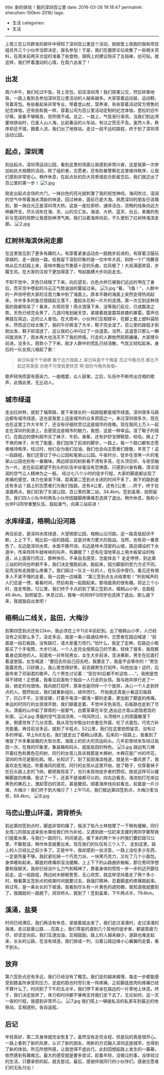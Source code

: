 title: 新的体验！我的深圳百公里
date: 2016-03-26 19:18:47
permalink: shenzhen-100km-2016/
tags:
- 生活
categories:
- 生活
---
上周三在公司群发的邮件中得知了深圳百公里这个活动，刚刚爱上夜跑的我和项目组另外三个小伙伴当即决定，报名参加！于是，我们在磨房论坛收集了一些相关资料，在周末前两天仓促的准备了些食物，按网上的建议购买了五指袜，创可贴。就这样，我们怀着激动的心情，在周六出发了！
<!--more-->

## 出发
周六中午，我们吃过午饭，背上背包，前往深圳湾！我们搭乘公交，然后转乘地铁，一路上看到去参加深圳百公里活动的人越来越多。大家穿着运动装，运动鞋，背着背包。有些看起来非常专业，带着登山杖，营养液，有些穿着活动官方预售的纪念体恤，还有些和我一样，穿着公司为百公里活动定制的纪念体恤，宽松的旧牛仔裤。装备不够精良，但热情不减。总之，一路上，气氛渐行渐浓。当我们到达湾厦地铁站时，已是人山人海，比起春运的火车站，有过之而无不及。虽然人多，秩序却还不错，跟着人流，我们出了地铁站，走过一段不远的路程，终于到了深圳湾运动公园。

## 起点，深圳湾
到达起点，深圳湾运动公园，看到这里的场面让我感到非常兴奋，这是我第一次参加如此大规模的活动。除了组织者，志愿者，还有防暴警察在这里维持秩序，让我们感到非常安心。稍作休息，在起点处的巨大背景墙前合影留念后，我们就迈出了百公里的第一步！
![1.jpg](https://blog-1252856176.file.myqcloud.com/post/shenzhen-100km-2016/1.jpg)

刚走出起点会场的大门，一抹白色的亮光就刺激了我的视觉神经。海风吹过，湿润的空气中带着海水清新的味道，回过神来，面前已是大海。熟悉深圳的朋友已该猜到，那一抹白光正是深圳湾大桥。这是一座拉索桥，通体洁白，流畅的线条向远方伸展开去，尽头消失在海、天、山的交汇处。海浪、大桥、蓝天、白云，素雅的色彩与宽阔的视野让我感到神清气爽。我们沿着海岸向前，不久便到了红树林海滨走廊。
![2.jpg](https://blog-1252856176.file.myqcloud.com/post/shenzhen-100km-2016/2.jpg)

## 红树林海滨休闲走廊
在这里我见到了更多有趣的人。有穿着紧身运动衣一路跑步前进的，有穿着汉服玩穿越的，走一路拍一路。给我留下深刻印象的是一位中年大叔，斜挎一个广场舞音响从后方赶超上来，音响中飘出节奏感十足的乐曲，拉风极了！大叔满面笑容，步履生风，在大家的注视下更加得意了，甩起胳膊大步向前走去。

不知不觉中，天色已经暗了下来。向后望去，白色大桥已被我们远远的甩在了身后，而天空中卷起的乌云正气势汹汹的蔓延过来。
![3.jpg](https://blog-1252856176.file.myqcloud.com/post/shenzhen-100km-2016/3.jpg)
“看，飞鱼！”，人群中的一声惊呼把大家的注意力集中到了海面上。原本平静的海面上突然变得热闹起来，许许多多的鱼交错跳起又落下，激起水花和一片片的涟漪。第一次见到这种场面的我都惊呆了！看来，大雨将至！雨点洒落下来，没等我们反应，已成瓢泼之势。天色已经完全黑了，几道闪电划破天空，紧接着就是震耳欲聋的暴雷。雷声仿佛就在耳边，近的让人害怕。在大雨中，小伙伴们互相撑伞，在脚上套上塑料袋防水，然而这已经太晚了。我的牛仔裤湿了大半，鞋子完全湿了。百公里的路程才刚刚出发，鞋子却湿透了，这让我的心中闪过了一丝退意。当然，这退意只那么一瞬间就消失了，雨水再大也浇灭不了我的热情。行走的人群依然熙熙攘攘，大家撑伞前进。没多久，雨势小了下来，刚才人群中的慌乱已经消散，气氛又轻松起来。身后的一队女孩儿唱起了歌：
> 来日纵是千千阙歌
> 飘于远方我路上
> 来日纵是千千晚星
> 亮过今晚月亮
> 都比不起这宵美丽
> 亦绝不可使我更欣赏
> 啊 因你今晚共我唱~

歌声轻快而富有感染力，一曲唱罢，众人鼓掌。之后，队伍中不断传出合唱的歌声，此情此景，无比动人。

## 城市绿道
走出红树林，就到了福荣路，接下来很长的一段路程都是城市绿道。深圳很多马路边都有城市绿道，这也是我爱上这座城市的众多原因之一。来过深圳很多次，现在也在这里工作大半年了，还没有仔细欣赏过这座城市的夜晚。现在我同上万人一起走在深圳的街道上，去感受这座城市的魅力，我想，这是一种幸运。湿了鞋子的我们，在路边的便利超市买了袜子，牛奶，香蕉，还有护舒宝牌鞋垫，哈哈。换上了干爽的袜子，补充了能量，我们加快了前进的脚步。一路上，每一个路口都有志愿者维持秩序，经过时，他们会为我们加油，我们也会向志愿者们致敬，辛苦了！这一段路程，我们还穿过了中心公园和笔架山公园。午夜时分，徒步在漆黑一片的笔架山公园也别有一番趣味。两边斑驳的树影看不清有多高，在头顶交织，与夜空融为一片。走在前后都望不到头的队伍中丝毫没有恐惧感，只感到兴奋有趣，清凉湿润的空气让人精神为之一振。
经过七八个小时的徒步行程，大家的脚底都出现了疼痛的感觉，体力也渐渐下降，距离第二签到点关闭的时间不多了，剩下的路到底还有多远？路上的志愿者们为我们指路，还有4公里，还有2公里……终于，终于在凌晨两点，我们赶到了东湖公园，百公里的第二站，34.4km。签到盖章，拍照留念。我们四人小队中的两名小伙伴因腿脚疼痛难忍选择了退出。稍作休息，我和小伙伴FQ同学重整队伍，鼓起勇气，向第三站前进！

## 水库绿道，梧桐山沿河路
再往前走，是深圳水库绿道，大望槟郎公园，梧桐山沿河路。这一路高低起伏不断，上上下下，相比前一段的路程，这是对体力更大的挑战。当然，也有另一番景色了。左边是深圳水库，水面平静开阔，右边是林木茂密的山坡。路边铺设的下水道中，传来阵阵牛蛙哞哞的叫声，有趣极了！还有在湿地草丛上用木板架设的栈道，从上面穿行而过，那种快乐，不亲自去感受，怎能体会？
走走停停，到达第三站的时间也所剩不多，我们决定慢跑前进。跑起来，因为脚部的受力方式不同，反而没有走路那么疼痛了。我们超过一队又一队的人，在队伍中穿行。看见还有很多人不紧不慢的走着，我一边跑一边喊着：“第三签到点五点结束啦！”听到喊声的人们总是一愣，看看时间，然后和我一起跑起来。那场面真的很有趣。将近三个小时，连走带跑，12公里，我们终于卡点赶到了第三签到点，梧桐山小学，总路程46.4km。拍照留念，休息过后，我唯一的同伴FQ同学也选择了退出。那么接下来，我就独自出发吧！

## 梧桐山二线关，盐田，大梅沙
到第四签到点还有22km，我必须在上午11点半前赶到。出了梧桐山小学，人已经没有之前那么多了。没走多远，就是一条小路通往林中。志愿者在路边喊道：“前面是一段石板路，没有路灯，请大家量力而行。”怕什么，我定了定神，在路边小贩那买了个手电筒，大步行进。一个人走完全按照自己的节奏，轻快了很多，我观察着身边其他的人。前面有一对年轻男女，女生大步前进，坚决果断，男生在后面打着退堂鼓。女生喊道：“要回去你自己回去吧，我要走了，我是不会等你的！”男生面露苦色，只好跟上。我心里觉得好笑，前去跟男生打招呼，叫他加油！这时，后面传来了邓丽君的歌声。几个男生讨论着：“现在90后都不听这啦……”。我倒是觉得不错呢！正想着，我看见前面有个独自一人行走的女孩。我与她并排行走了一段，她走的也很快。我向她打招呼，原来也是同伴一个个放弃，决心一个人走到终点的人。既然如此，我们就重新组队，结伴而行。
开始我还真是小看这石板路了，凹凸不平，又很坚硬，打着手电深一脚浅一脚的走着，更加剧了脚底的疼痛。幸运的时同行的女孩很开朗，我们聊着走着，不觉中天色渐亮，石板路也走到了尽头。清晨的山中起了厚厚的一层雾气，白雾笼罩在半空,透出远方青山若隐若现的轮廓。
![4.jpg](https://blog-1252856176.file.myqcloud.com/post/shenzhen-100km-2016/4.jpg)
清晨的空气湿润凉爽，一阵风吹过，头顶枝叶上的雨露散落下来，倒感觉有了几分凉意。我从背包中取出衬衣套在外面，吃了点面包，巧克力补充能量。再往前没多远，就到了半程点，52公里，我们在这里拍照留念，没有过多的停留。早上8点左右，我们就走出了梧桐山绿道。后来的一段路上，我看到了堆放了许多集装箱的大型仓库，海面上的巨大的货运码头。几年前曾经坐车经过盐田一次，在我的印象里，集装箱和码头，就是盐田的特色。
![5.jpg](https://blog-1252856176.file.myqcloud.com/post/shenzhen-100km-2016/5.jpg)
路边有几棵开着红色和黄色花的树，同行的女孩儿告诉我那是木棉树，木棉花是广州的市花，深圳的市花是簕杜鹃。嗯，长知识了。到了盐田海滨栈道，就是另一番风景了，我喜欢走在海边，吹着海风的感觉。同行的女孩从这里开始，脱了鞋子，仅穿着袜子在石头路上走的飞快，都把我惊呆了，也引来其他徒步者的赞叹。她说这样可以缓解脚底的疼痛，我试了一下，还真不是谁都可以的。向右边看去，海浪拍打在岸边黑色的礁石上，激起雪白的浪花，甚是醒目。顺着海岸线向前看去，前面是一片沙滩，大梅沙！我们终于到大梅沙了！上午11点，我们抵达第四签到点，大梅沙麦当劳，68.4km。
![6.jpg](https://blog-1252856176.file.myqcloud.com/post/shenzhen-100km-2016/6.jpg)

## 马峦山登山环道，洞背桥头
到达第四签到点时，脚底非常的痛了，我涂了些凡士林按摩了一下稍有缓解。同行女孩儿的朋友送来些水果给我们作为补给，又遇到她一位赶来支援的男同学要帮我们提着水果，与我们一路同行。时间紧迫，接下来的两个半小时我们要赶路12公里，不敢耽误，稍作休息就要出发。现在我们的队伍有三个人了。
走到这里，路上的人已经比之前少多了。正是中午，我却感到一丝凉意，一路上没吃多少东西，一定是热量不够。我赶紧吃掉一个巧克力派，一块黑巧克力，又吃了几个小面包。身体暖和起来，脚底的疼痛却没法缓解。上上下下的山路曲折蜿蜒，那位男同学想要和我聊天，我却已经没什么力气和精神了，靠着身体的惯性一步一步的迈开脚往前走。这一段路程，两边树木郁郁葱葱，无心欣赏，就这样坚持着走了两个多小时，眼看第五签到点的结束时间就要过去，我强打精神，忍着脚底的疼痛跑起来。转过弯，是一条长长的下坡道。我看到尽头有一片黄色的遮阳棚，我知道我就要到了。我踉跄的一路跑下，洞背桥头，我到了！签到盖章，下午两点半，79.6km。


## 溪涌，盐葵
时间已经滞后，我们再没有休息，紧接着就出发了。我们走过溪涌村，走过溪涌的海滩，走过盐葵公路……在路上，我们零星的遇到几个其他的徒步者，都是筋疲力尽，却坚定向前。我们互道加油，互相鼓励。路上的人越来越少，道路也难走起来，长长的公路，在没有绿道，我们排成一列，沿着公路边缘小心翼翼的走着，看不到头。

## 放弃
第六签到点还有多远，我们已经没有了概念。我们走的越来越慢，每走一步都能感受到膝盖所承受的压力，足底的筋也时而引发一阵疼痛，之前脚底皮肉的疼痛已经不算什么了。时间到了下午的五点半，我们停下来坐在路边的一片草地上休息。终于，我们决定放弃了，体力和时间都不够再支持我们走下去了。无论如何，这一天一夜的行程，我感到非常开心。
![7.jpg](https://blog-1252856176.file.myqcloud.com/post/shenzhen-100km-2016/7.jpg)
我们搭上一辆接私活的私家车到最近的地铁站，互相道别，各自返程。

## 后记
年轻真好，第二天身体就完全恢复了。虽然没有走完全程，但是玩的真是很开心。一路上看到了新的风景，认识了新的朋友，用新的方式融入深圳这座城市，也得到了新的体验。所见所想所感，让我觉得不虚此行。此刻回想起路上发生的一幕幕，依然感到有趣难忘。最大的感受就是要多尝试，趁着年轻，没做过的事，没体验过的生活，只要承担的起，就去尝试。最后，感谢伴我同行的小伙伴们，感谢志愿者们的无私付出！
